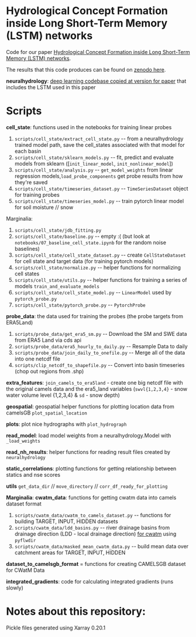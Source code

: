 # Hydrological Concept Formation inside Long Short-Term Memory (LSTM) networks
Code for our paper [Hydrological Concept Formation inside Long Short-Term Memory (LSTM) networks](https://hess.copernicus.org/preprints/hess-2021-566/#discussion). 

The results that this code produces can be found on [zenodo here](https://zenodo.org/record/5600851#.YoU4SxPMJHk). 

**neuralhydrology**: [deep learning codebase copied at version for paper](https://neuralhydrology.readthedocs.io/en/latest/) that includes the LSTM used in this paper

# Scripts
**cell_state**: functions used in the notebooks for training linear probes
1) `scripts/cell_state/extract_cell_state.py` -- from a neuralhydrology trained model path, save the cell_states associated with that model for each basin
1) `scripts/cell_state/sklearn_models.py` -- fit, predict and evaluate models from sklearn ([`init_linear_model`, `init_nonlinear_model`]) 
1) `scripts/cell_state/analysis.py` -- `get_model_weights` from linear regression models,`load_probe_components` get probe results from how they're saved 
1) `scripts/cell_state/timeseries_dataset.py` -- `TimeSeriesDataset` object for training probes
1) `scripts/cell_state/timeseries_model.py` -- train pytorch linear model for soil moisture // snow

Marginalia:
1) `scripts/cell_state/jdb_fitting.py`
1) `scripts/cell_state/baseline.py` -- empty :( (but look at `notebooks/07_baseline_cell_state.ipynb` for the random noise baselines)
1) `scripts/cell_state/cell_state_dataset.py` -- create `CellStateDataset` for cell state and target data (for training pytorch models)
1) `scripts/cell_state/normalize.py` -- helper functions for normalizing cell states
1) `scripts/cell_state/utils.py` -- helper functions for training a series of models `train_and_evaluate_models`
1) `scripts/cell_state/cell_state_model.py` -- `LinearModel` used by `pytorch_probe.py`
1) `scripts/cell_state/pytorch_probe.py` -- `PytorchProbe`

**probe_data**: the data used for training the probes (the probe targets from ERA5Land)
1) `scripts/probe_data/get_era5_sm.py` -- Download the SM and SWE data from ERA5 Land via cds api
2) `scripts/probe_data/era5_hourly_to_daily.py` -- Resample Data to daily
3) `scripts/probe_data/join_daily_to_onefile.py` -- Merge all of the data into one netcdf file
4) `scripts/clip_netcdf_to_shapefile.py` -- Convert into basin timeseries (chop out regions from .shp)

**extra_features**: `join_camels_to_era5land` - create one big netcdf file with the original camels data and the era5_land variables (`swvl{1,2,3,4}` - snow water volume level {1,2,3,4} & `sd` - snow depth)

**geospatial**: geospatial helper functions for plotting location data from camelsGB `plot_spatial_location`

**plots**: plot nice hydrographs with `plot_hydrograph`

**read_model**: load model weights from a neuralhydrology.Model with `_load_weights`

**read_nh_results**: helper functions for reading result files created by `neuralhydrology`

**static_correlations**: plotting functions for getting relationship between statics and nse scores

**utils** `get_data_dir` // `move_directory` // `corr_df_ready_for_plotting`

__Marginalia__:
**cwatm_data**: functions for getting cwatm data into camels dataset format 
1) `scripts/cwatm_data/cwatm_to_camels_dataset.py` -- functions for building TARGET, INPUT, HIDDEN datasets
2) `scripts/cwatm_data/ldd_basins.py` -- river drainage basins from drainage direction (LDD - local drainage direction) [for cwatm](https://cwatm.iiasa.ac.at/data.html) using `pyflwdir`
3) `scripts/cwatm_data/masked_mean_cwatm_data.py` -- build mean data over catchment areas for TARGET, INPUT, HIDDEN 

**dataset_to_camelsgb_format** = functions for creating CAMELSGB dataset for CWatM Data

**integrated_gradients**: code for calculating integrated gradients (runs slowly)

# Notes about this repository:
Pickle files generated using Xarray 0.20.1 
